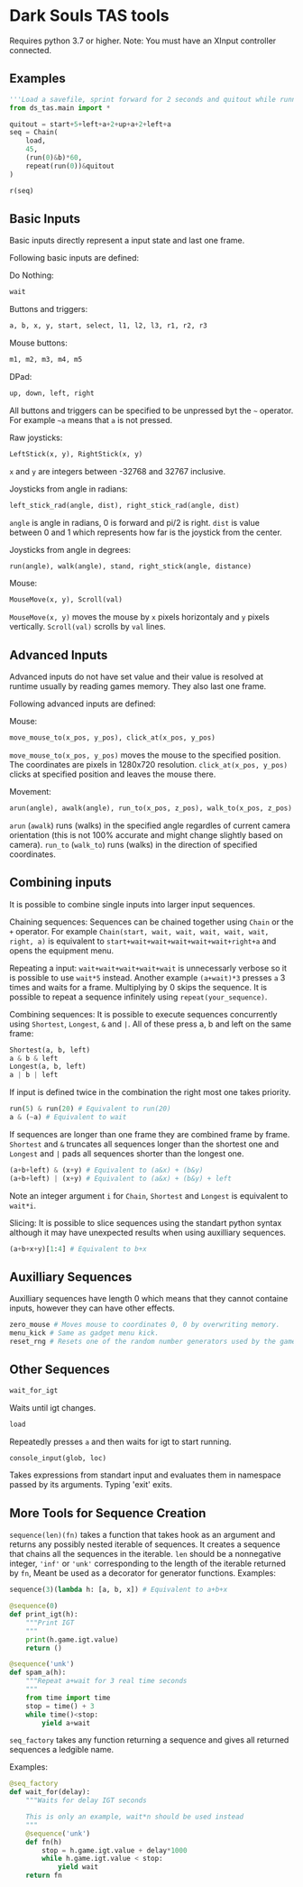 # Dark Souls TAS tools #

Requires python 3.7 or higher.
Note: You must have an XInput controller connected.


## Examples ##

```python
'''Load a savefile, sprint forward for 2 seconds and quitout while running.'''
from ds_tas.main import *

quitout = start+5+left+a+2+up+a+2+left+a
seq = Chain(
    load,
    45,
    (run(0)&b)*60,
    repeat(run(0))&quitout
)

r(seq)
```

## Basic Inputs ##

Basic inputs directly represent a input state and last one frame.

Following basic inputs are defined:

Do Nothing:
```python
wait
```

Buttons and triggers:
```python
a, b, x, y, start, select, l1, l2, l3, r1, r2, r3
```

Mouse buttons:
```python
m1, m2, m3, m4, m5
```

DPad:
```python
up, down, left, right
```

All buttons and triggers can be specified to be unpressed byt the `~` operator. For example `~a` means that `a` is not pressed.

Raw joysticks:
```python
LeftStick(x, y), RightStick(x, y)
```
`x` and `y` are integers between -32768 and 32767 inclusive.

Joysticks from angle in radians:
```python
left_stick_rad(angle, dist), right_stick_rad(angle, dist)
```
`angle` is angle in radians, 0 is forward and pi/2 is right. `dist` is value between 0 and 1 which represents how far is the joystick from the center.

Joysticks from angle in degrees:
```python
run(angle), walk(angle), stand, right_stick(angle, distance)
```

Mouse:
```python
MouseMove(x, y), Scroll(val)
```
`MouseMove(x, y)` moves the mouse by `x` pixels horizontaly and `y` pixels vertically. `Scroll(val)` scrolls by `val` lines.

## Advanced Inputs ##

Advanced inputs do not have set value and their value is resolved at runtime usually by reading games memory. They also last one frame.

Following advanced inputs are defined:

Mouse:
```python
move_mouse_to(x_pos, y_pos), click_at(x_pos, y_pos)
```
`move_mouse_to(x_pos, y_pos)` moves the mouse to the specified position. The coordinates are pixels in 1280x720 resolution. `click_at(x_pos, y_pos)` clicks at specified position and leaves the mouse there.

Movement:
```python
arun(angle), awalk(angle), run_to(x_pos, z_pos), walk_to(x_pos, z_pos)
```
`arun` (`awalk`) runs (walks) in the specified angle regardles of current camera orientation (this is not 100% accurate and might change slightly based on camera).
`run_to` (`walk_to`) runs (walks) in the direction of specified coordinates.

## Combining inputs ##

It is possible to combine single inputs into larger input sequences.

Chaining sequences:
Sequences can be chained together using `Chain` or the `+` operator. For example `Chain(start, wait, wait, wait, wait, wait, right, a)` is equivalent to `start+wait+wait+wait+wait+wait+right+a` and opens the equipment menu.

Repeating a input:
`wait+wait+wait+wait+wait` is unnecessarly verbose so it is possible to use `wait*5` instead. Another example `(a+wait)*3` presses `a` 3 times and waits for a frame. Multiplying by 0 skips the sequence. It is possible to repeat a sequence infinitely using `repeat(your_sequence)`.

Combining sequences:
It is possible to execute sequences concurrently using `Shortest`, `Longest`, `&` and `|`.
All of these press a, b and left on the same frame:
```python
Shortest(a, b, left)
a & b & left
Longest(a, b, left)
a | b | left
```
If input is defined twice in the combination the right most one takes priority.
```python
run(5) & run(20) # Equivalent to run(20)
a & (~a) # Equivalent to wait
```
If sequences are longer than one frame they are combined frame by frame. `Shortest` and `&` truncates all sequences longer than the shortest one and `Longest` and `|` pads all sequences shorter than the longest one.
```python
(a+b+left) & (x+y) # Equivalent to (a&x) + (b&y)
(a+b+left) | (x+y) # Equivalent to (a&x) + (b&y) + left
```

Note an integer argument `i` for `Chain`, `Shortest` and `Longest` is equivalent to `wait*i`.

Slicing:
It is possible to slice sequences using the standart python syntax although it may have unexpected results when using auxilliary sequences.
```python
(a+b+x+y)[1:4] # Equivalent to b+x
```

## Auxilliary Sequences ##

Auxilliary sequences have length 0 which means that they cannot containe inputs, however they can have other effects.

```python
zero_mouse # Moves mouse to coordinates 0, 0 by overwriting memory.
menu_kick # Same as gadget menu kick.
reset_rng # Resets one of the random number generators used by the game. 
```

## Other Sequences ##

```python
wait_for_igt
```
Waits until igt changes.

```python
load
```
Repeatedly presses `a` and then waits for igt to start running.

```python
console_input(glob, loc)
```
Takes expressions from standart input and evaluates them in namespace passed by its arguments. Typing 'exit' exits.

## More Tools for Sequence Creation ##

`sequence(len)(fn)` takes a function that takes hook as an argument and returns any possibly nested iterable of sequences. It creates a sequence that chains all the sequences in the iterable. `len` should be a nonnegative integer, `'inf'` or `'unk'` corresponding to the length of the iterable returned by `fn`, Meant be used as a decorator for generator functions.
Examples:
```python
sequence(3)(lambda h: [a, b, x]) # Equivalent to a+b+x

@sequence(0)
def print_igt(h):
    """Print IGT
    """
    print(h.game.igt.value)
    return ()

@sequence('unk')
def spam_a(h):
    """Repeat a+wait for 3 real time seconds
    """
    from time import time
    stop = time() + 3
    while time()<stop:
        yield a+wait
```

`seq_factory` takes any function returning a sequence and gives all returned sequences a ledgible name.

Examples:
```python
@seq_factory
def wait_for(delay):
    """Waits for delay IGT seconds

    This is only an example, wait*n should be used instead
    """
    @sequence('unk')
    def fn(h)
        stop = h.game.igt.value + delay*1000
        while h.game.igt.value < stop:
            yield wait
    return fn
```
